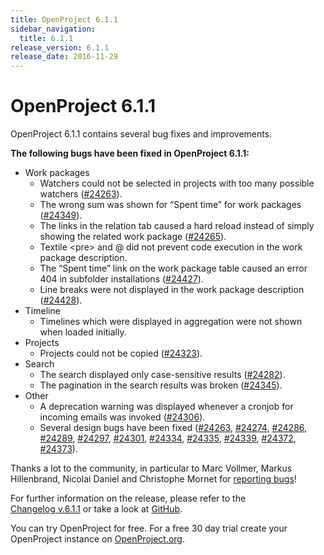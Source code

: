 ```yaml
---
title: OpenProject 6.1.1
sidebar_navigation:
  title: 6.1.1
release_version: 6.1.1
release_date: 2016-11-29
---
```



# OpenProject 6.1.1

OpenProject 6.1.1 contains several bug fixes and improvements.

**The following bugs have been fixed in OpenProject 6.1.1:**

- Work packages
  - Watchers could not be selected in projects with too many
    possible watchers
    ([#24263](https://community.openproject.org/wp/24263)).
  - The wrong sum was shown for “Spent time” for work packages
    ([#24349](https://community.openproject.org/wp/24349)).
  - The links in the relation tab caused a hard reload instead of
    simply showing the related work package
    ([#24265](https://community.openproject.org/wp/24265)).
  - Textile \<pre\> and @ did not prevent code execution in the work
    package description.
  - The “Spent time” link on the work package table caused an error
    404 in subfolder installations
    ([#24427](https://community.openproject.org/wp/24427)).
  - Line breaks were not displayed in the work package description
    ([#24428](https://community.openproject.org/wp/24428)).
- Timeline
  - Timelines which were displayed in aggregation were not shown
    when loaded initially.
- Projects
  - Projects could not be copied
    ([#24323](https://community.openproject.org/wp/24323)).
- Search
  - The search displayed only case-sensitive results
    ([#24282](https://community.openproject.org/wp/24282)).
  - The pagination in the search results was broken
    ([#24345](https://community.openproject.org/wp/24345)).
- Other
  - A deprecation warning was displayed whenever a cronjob for
    incoming emails was invoked
    ([#24306](https://community.openproject.org/wp/24306)).
  - Several design bugs have been fixed
    ([#24263](https://community.openproject.org/wp/24263),
    [#24274](https://community.openproject.org/wp/24274),
    [#24286](https://community.openproject.org/wp/24286),
    [#24289](https://community.openproject.org/wp/24289),
    [#24297](https://community.openproject.org/wp/24297),
    [#24301](https://community.openproject.org/wp/24301),
    [#24334](https://community.openproject.org/wp/24334),
    [#24335](https://community.openproject.org/wp/24335),
    [#24339](https://community.openproject.org/wp/24339),
    [#24372](https://community.openproject.org/wp/24372),
    [#24373](https://community.openproject.org/wp/24373)).

Thanks a lot to the community, in particular to Marc Vollmer, Markus
Hillenbrand, Nicolai Daniel and Christophe Mornet for [reporting
bugs](../../../development/report-a-bug/)!

For further information on the release, please refer to the  
[Changelog v.6.1.1](https://community.openproject.org/versions/821)
or take a look at
[GitHub](https://github.com/opf/openproject/tree/v6.1.1).

You can try OpenProject for free. For a free 30 day trial create your
OpenProject instance on [OpenProject.org](https://openproject.org/).
